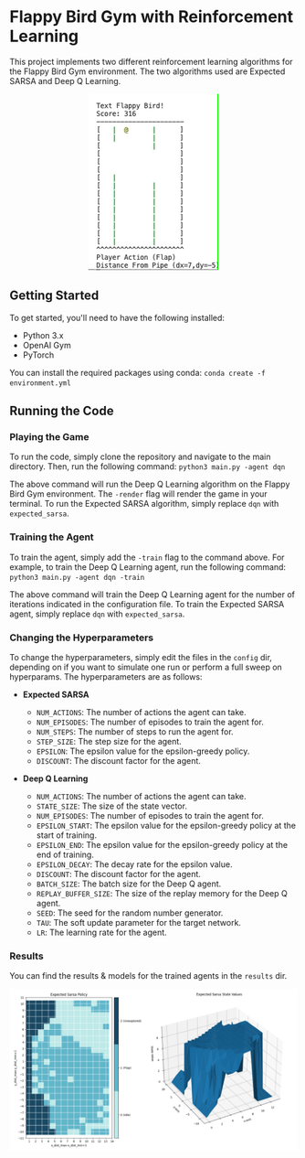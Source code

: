 # Flappy Bird Gym with Reinforcement Learning

This project implements two different reinforcement learning algorithms for the Flappy Bird Gym environment. The two algorithms used are Expected SARSA and Deep Q Learning.

<p align="center">
  <img src="https://raw.githubusercontent.com/nicoboou/flappy-bird-rl/main/imgs/expected_sarsa_infinite_play.gif?token=GHSAT0AAAAAAB5RBYDUE676HGT33EA7DRHOZBG6JSA" />
</p>

## Getting Started

To get started, you'll need to have the following installed:

- Python 3.x
- OpenAI Gym
- PyTorch

You can install the required packages using conda:
`conda create -f environment.yml`

## Running the Code

### Playing the Game

To run the code, simply clone the repository and navigate to the main directory. Then, run the following command:
`python3 main.py -agent dqn`

The above command will run the Deep Q Learning algorithm on the Flappy Bird Gym environment. The `-render` flag will render the game in your terminal. To run the Expected SARSA algorithm, simply replace `dqn` with `expected_sarsa`.

### Training the Agent

To train the agent, simply add the `-train` flag to the command above. For example, to train the Deep Q Learning agent, run the following command:
`python3 main.py -agent dqn -train`

The above command will train the Deep Q Learning agent for the number of iterations indicated in the configuration file. To train the Expected SARSA agent, simply replace `dqn` with `expected_sarsa`.

### Changing the Hyperparameters

To change the hyperparameters, simply edit the files in the `config` dir, depending on if you want to simulate one run or perform a full sweep on hyperparams. The hyperparameters are as follows:

- **Expected SARSA**

  - `NUM_ACTIONS`: The number of actions the agent can take.
  - `NUM_EPISODES`: The number of episodes to train the agent for.
  - `NUM_STEPS`: The number of steps to run the agent for.
  - `STEP_SIZE`: The step size for the agent.
  - `EPSILON`: The epsilon value for the epsilon-greedy policy.
  - `DISCOUNT`: The discount factor for the agent.

- **Deep Q Learning**
  - `NUM_ACTIONS`: The number of actions the agent can take.
  - `STATE_SIZE`: The size of the state vector.
  - `NUM_EPISODES`: The number of episodes to train the agent for.
  - `EPSILON_START`: The epsilon value for the epsilon-greedy policy at the start of training.
  - `EPSILON_END`: The epsilon value for the epsilon-greedy policy at the end of training.
  - `EPSILON_DECAY`: The decay rate for the epsilon value.
  - `DISCOUNT`: The discount factor for the agent.
  - `BATCH_SIZE`: The batch size for the Deep Q agent.
  - `REPLAY_BUFFER_SIZE`: The size of the replay memory for the Deep Q agent.
  - `SEED`: The seed for the random number generator.
  - `TAU`: The soft update parameter for the target network.
  - `LR`: The learning rate for the agent.

### Results

You can find the results & models for the trained agents in the `results` dir.

<p align="center">
  <img src="https://raw.githubusercontent.com/nicoboou/flappy-bird-rl/main/imgs/expected_sarsa_50000_episodes.png?token=GHSAT0AAAAAAB5RBYDVSC53AU6KVSBDY6KYZBG6LOA" />
</p>
